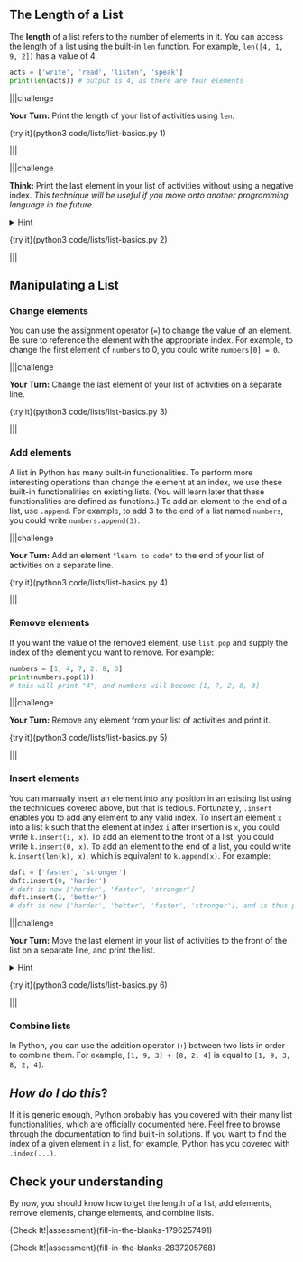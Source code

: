## The Length of a List

The **length** of a list refers to the number of elements in it. You can access the length of a list using the built-in `len` function. For example, `len([4, 1, 9, 2])` has a value of 4.

```python
acts = ['write', 'read', 'listen', 'speak']
print(len(acts)) # output is 4, as there are four elements
```

|||challenge

**Your Turn:** Print the length of your list of activities using `len`.

{try it}(python3 code/lists/list-basics.py 1)

|||

|||challenge

**Think:** Print the last element in your list of activities without using a negative index. _This technique will be useful if you move onto another programming language in the future._

<details><summary>Hint</summary>Use the `len` function to get the index of the last element. Remember that indexes start at 0!</details>

{try it}(python3 code/lists/list-basics.py 2)

|||

## Manipulating a List

<!-- What might you want to do to a list? You might want to add elements to the end, insert elements at the front, remove an element at an index, merge two lists, and check if an item exists in the list. All of these operations are easy to achieve with Python. -->

### Change elements

You can use the assignment operator (`=`) to change the value of an element. Be sure to reference the element with the appropriate index. For example, to change the first element of `numbers` to 0, you could write `numbers[0] = 0`.

|||challenge

**Your Turn:** Change the last element of your list of activities on a separate line.

{try it}(python3 code/lists/list-basics.py 3)

|||

### Add elements

A list in Python has many built-in functionalities. To perform more interesting operations than change the element at an index, we use these built-in functionalities on existing lists. (You will learn later that these functionalities are defined as functions.) To add an element to the end of a list, use `.append`. For example, to add 3 to the end of a list named `numbers`, you could write `numbers.append(3)`.

|||challenge

**Your Turn:** Add an element `"learn to code"` to the end of your list of activities on a separate line.

{try it}(python3 code/lists/list-basics.py 4)

|||

### Remove elements

If you want the value of the removed element, use `list.pop` and supply the index of the element you want to remove. For example:

```python
numbers = [1, 4, 7, 2, 8, 3]
print(numbers.pop(1))
# this will print "4", and numbers will become [1, 7, 2, 8, 3]
```

|||challenge

**Your Turn:** Remove any element from your list of activities and print it.

{try it}(python3 code/lists/list-basics.py 5)

|||

### Insert elements

You can manually insert an element into any position in an existing list using the techniques covered above, but that is tedious. Fortunately, `.insert` enables you to add any element to any valid index. To insert an element `x` into a list `k` such that the element at index `i` after insertion is `x`, you could write `k.insert(i, x)`. To add an element to the front of a list, you could write `k.insert(0, x)`. To add an element to the end of a list, you could write `k.insert(len(k), x)`, which is equivalent to `k.append(x)`. For example:

```python
daft = ['faster', 'stronger']
daft.insert(0, 'harder')
# daft is now ['harder', 'faster', 'stronger']
daft.insert(1, 'better')
# daft is now ['harder', 'better', 'faster', 'stronger'], and is thus perfect :P
```

|||challenge

**Your Turn:** Move the last element in your list of activities to the front of the list on a separate line, and print the list.

<details><summary>Hint</summary>This requires two operations: (1) removing the last element, and (2) inserting that element to the front of the list. Use `pop` and `insert`.</details>

{try it}(python3 code/lists/list-basics.py 6)

|||

### Combine lists

In Python, you can use the addition operator (`+`) between two lists in order to combine them. For example, `[1, 9, 3] + [8, 2, 4]` is equal to `[1, 9, 3, 8, 2, 4]`. 

## _How do I do this_?

If it is generic enough, Python probably has you covered with their many list functionalities, which are officially documented [here](https://docs.python.org/3/tutorial/datastructures.html). Feel free to browse through the documentation to find built-in solutions. If you want to find the index of a given element in a list, for example, Python has you covered with `.index(...)`.

## Check your understanding

By now, you should know how to get the length of a list, add elements, remove elements, change elements, and combine lists.

{Check It!|assessment}(fill-in-the-blanks-1796257491)

{Check It!|assessment}(fill-in-the-blanks-2837205768)